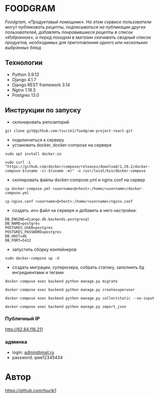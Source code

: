 # FOODGRAM
_Foodgram, «Продуктовый помощник». На этом сервисе пользователи могут публиковать рецепты, подписываться на публикации других пользователей, добавлять понравившиеся рецепты в список «Избранное», а перед походом в магазин скачивать сводный список продуктов, необходимых для приготовления одного или нескольких выбранных блюд_

## Технологии
- Python 3.9.13
- Django 4.1.7
- Django REST framework 3.14
- Nginx 1.19.3
- Postgres 13.0

## Инструкции по запуску
- склонировать репозиторий
```
git clone git@github.com:tsurik1/foodgram-project-react.git
```
- подключиться к серверу
- установить docker, docker-compose на сервере
```
sudo apt install docker.io

sudo curl -L "https://github.com/docker/compose/releases/download/1.29.2/docker-compose-$(uname -s)-$(uname -m)" -o /usr/local/bin/docker-compose
```
- скопировать файлы docker-compose.yml и nginx.conf на сервер
```
cp docker-compose.yml <username>@<host>:/home/<username>/docker-compose.yml

cp nginx.conf <username>@<host>:/home/<username>/nginx.conf
```

- создать .env файл на сервере и добавить в него настройки:
```
DB_ENGINE=django.db.backends.postgresql
DB_NAME=postgres
POSTGRES_USER=postgres
POSTGRES_PASSWORD=postgres
DB_HOST=db
DB_PORT=5432
```

- запустить сборку контейнеров
```
sudo docker-compose up -d
```

- создать миграции, суперюзера, собрать статику, заполнить бд ингредиентами и тегами
```
docker-compose exec backend python manage.py migrate

docker-compose exec backend python manage.py createsuperuser

docker-compose exec backend python manage.py collectstatic --no-input 

docker-compose exec backend python manage.py import_json
```

### Публичный IP
http://62.84.118.211

### админка
- login: admin@mail.ru
- password: qwe12345434

# Автор
https://github.com/tsurik1